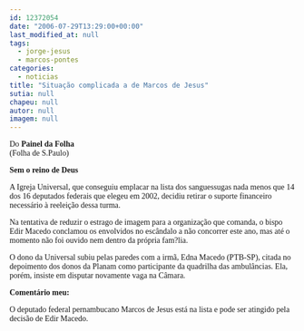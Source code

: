 ```yaml
---
id: 12372054
date: "2006-07-29T13:29:00+00:00"
last_modified_at: null
tags:
  - jorge-jesus
  - marcos-pontes
categories:
  - noticias
title: "Situação complicada a de Marcos de Jesus"
sutia: null
chapeu: null
autor: null
imagem: null
---
```

<p><P><FONT face=Verdana>Do <STRONG>Painel da Folha</STRONG><BR>(Folha de S.Paulo)</FONT></P></p>
<p><P><FONT face=Verdana><STRONG>Sem o reino de Deus</STRONG> </FONT></P></p>
<p><P><FONT face=Verdana>A Igreja Universal, que conseguiu emplacar na lista dos sanguessugas nada menos que 14 dos 16 deputados federais que elegeu em 2002, decidiu retirar o suporte financeiro necessário à reeleição dessa turma.</FONT></P></p>
<p><P><FONT face=Verdana>Na tentativa de reduzir o estrago de imagem para a organização que comanda, o bispo Edir Macedo conclamou os envolvidos no escândalo a não concorrer este ano, mas até o momento não foi ouvido nem dentro da própria fam?lia. </FONT></P></p>
<p><P><FONT face=Verdana>O dono da Universal subiu pelas paredes com a irmã, Edna Macedo (PTB-SP), citada no depoimento dos donos da Planam como participante da quadrilha das ambulâncias. Ela, porém, insiste em disputar novamente vaga na Câmara.</FONT></P></p>
<p><P><FONT face=Verdana><STRONG>Comentário meu:</STRONG></FONT></P></p>
<p><P><FONT face=Verdana>O deputado federal pernambucano Marcos de Jesus está na lista e pode ser atingido pela decisão de Edir Macedo.</FONT></P> </p>
